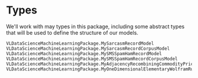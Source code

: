 # Types
We'll work with may types in this package, including some abstract types that will be used to define the structure of our models.

```@docs
VLDataScienceMachineLearningPackage.MySarcasmRecordModel
VLDataScienceMachineLearningPackage.MySarcasmRecordCorpusModel
VLDataScienceMachineLearningPackage.MySMSSpamHamRecordModel
VLDataScienceMachineLearningPackage.MySMSSpamHamRecordCorpusModel
VLDataScienceMachineLearningPackage.MyAdjacencyRecombiningCommodityPriceTree
VLDataScienceMachineLearningPackage.MyOneDimensionalElementaryWolframRuleModel
```